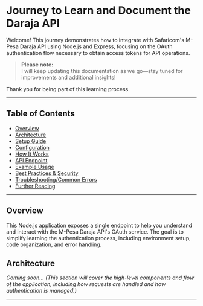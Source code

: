 # Journey to Learn and Document the Daraja API

Welcome! This journey demonstrates how to integrate with Safaricom's M-Pesa Daraja API using Node.js and Express, focusing on the OAuth authentication flow necessary to obtain access tokens for API operations.

> **Please note:**  
> I will keep updating this documentation as we go—stay tuned for improvements and additional insights!

Thank you for being part of this learning process.

---

## Table of Contents

- [Overview](#overview)
- [Architecture](#architecture)
- [Setup Guide](#setup-guide)
- [Configuration](#configuration)
- [How It Works](#how-it-works)
- [API Endpoint](#api-endpoint)
- [Example Usage](#example-usage)
- [Best Practices & Security](#best-practices--security)
- [Troubleshooting/Common Errors](#troubleshootingcommon-errors)
- [Further Reading](#further-reading)

---

## Overview

This Node.js application exposes a single endpoint to help you understand and interact with the M-Pesa Daraja API's OAuth service. The goal is to simplify learning the authentication process, including environment setup, code organization, and error handling.

## Architecture

*Coming soon... (This section will cover the high-level components and flow of the application, including how requests are handled and how authentication is managed.)*

---
